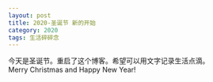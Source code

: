 ```yaml
---
layout: post
title: 2020-圣诞节 新的开始
category: 2020
tags: 生活碎碎念
---
```


今天是圣诞节。重启了这个博客。希望可以用文字记录生活点滴。
<br/>
Merry Christmas and Happy New Year!